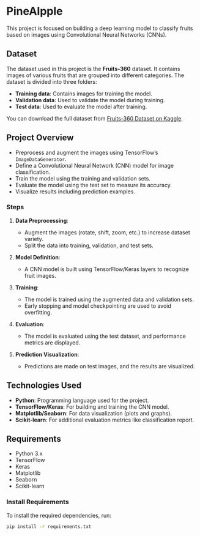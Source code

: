 # PineAIpple

This project is focused on building a deep learning model to classify fruits based on images using Convolutional Neural Networks (CNNs).

## Dataset

The dataset used in this project is the **Fruits-360** dataset. It contains images of various fruits that are grouped into different categories. The dataset is divided into three folders:
- **Training data**: Contains images for training the model.
- **Validation data**: Used to validate the model during training.
- **Test data**: Used to evaluate the model after training.

You can download the full dataset from [Fruits-360 Dataset on Kaggle](https://www.kaggle.com/datasets/moltean/fruits).

## Project Overview

- Preprocess and augment the images using TensorFlow’s `ImageDataGenerator`.
- Define a Convolutional Neural Network (CNN) model for image classification.
- Train the model using the training and validation sets.
- Evaluate the model using the test set to measure its accuracy.
- Visualize results including prediction examples.

### Steps
1. **Data Preprocessing**:
   - Augment the images (rotate, shift, zoom, etc.) to increase dataset variety.
   - Split the data into training, validation, and test sets.
   
2. **Model Definition**:
   - A CNN model is built using TensorFlow/Keras layers to recognize fruit images.

3. **Training**:
   - The model is trained using the augmented data and validation sets.
   - Early stopping and model checkpointing are used to avoid overfitting.

4. **Evaluation**:
   - The model is evaluated using the test dataset, and performance metrics are displayed.

5. **Prediction Visualization**:
   - Predictions are made on test images, and the results are visualized.

## Technologies Used

- **Python**: Programming language used for the project.
- **TensorFlow/Keras**: For building and training the CNN model.
- **Matplotlib/Seaborn**: For data visualization (plots and graphs).
- **Scikit-learn**: For additional evaluation metrics like classification report.

## Requirements

- Python 3.x
- TensorFlow
- Keras
- Matplotlib
- Seaborn
- Scikit-learn

### Install Requirements

To install the required dependencies, run:

```bash
pip install -r requirements.txt
```